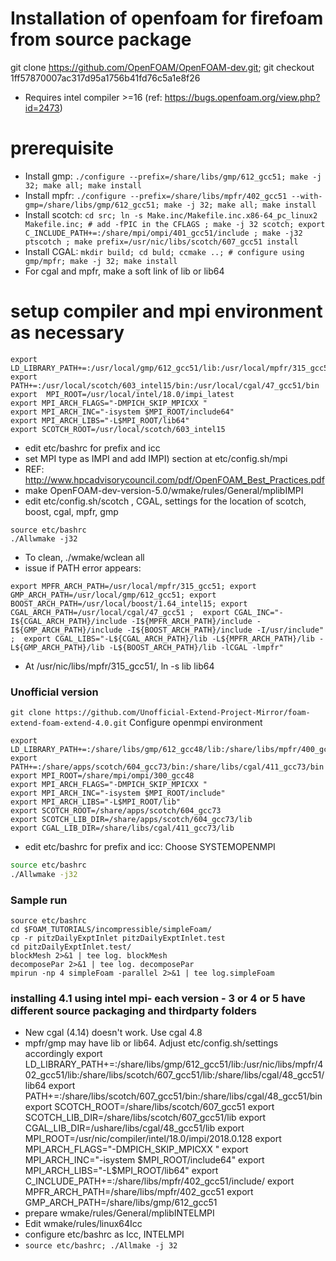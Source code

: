 # Installation of openfoam for firefoam from source package
git clone https://github.com/OpenFOAM/OpenFOAM-dev.git; git checkout 1ff57870007ac317d95a1756b41fd76c5a1e8f26 
* Requires intel compiler >=16 (ref: https://bugs.openfoam.org/view.php?id=2473)

# prerequisite
- Install gmp: `./configure --prefix=/share/libs/gmp/612_gcc51; make -j 32; make all; make install`
- Install mpfr: `./configure --prefix=/share/libs/mpfr/402_gcc51 --with-gmp=/share/libs/gmp/612_gcc51; make -j 32; make all; make install`
- Install scotch: `cd src; ln -s Make.inc/Makefile.inc.x86-64_pc_linux2 Makefile.inc; # add -fPIC in the CFLAGS ; make -j 32 scotch; export C_INCLUDE_PATH+=:/share/mpi/ompi/401_gcc51/include ; make -j32 ptscotch ; make prefix=/usr/nic/libs/scotch/607_gcc51 install`
- Install CGAL: `mkdir build; cd buld; ccmake ..; # configure using gmp/mpfr; make -j 32; make install`
- For cgal and mpfr, make a soft link of lib or lib64
# setup compiler and mpi environment as necessary
```
export LD_LIBRARY_PATH+=:/usr/local/gmp/612_gcc51/lib:/usr/local/mpfr/315_gcc51/lib:/usr/local/scotch/603_intel15/lib:/usr/local/cgal/47_gcc51/lib
export PATH+=:/usr/local/scotch/603_intel15/bin:/usr/local/cgal/47_gcc51/bin
export  MPI_ROOT=/usr/local/intel/18.0/impi_latest
export MPI_ARCH_FLAGS="-DMPICH_SKIP_MPICXX "
export MPI_ARCH_INC="-isystem $MPI_ROOT/include64" 
export MPI_ARCH_LIBS="-L$MPI_ROOT/lib64" 
export SCOTCH_ROOT=/usr/local/scotch/603_intel15
```
- edit etc/bashrc for prefix and icc
- set MPI type as IMPI and add IMPI) section at etc/config.sh/mpi
- REF: http://www.hpcadvisorycouncil.com/pdf/OpenFOAM_Best_Practices.pdf
- make  OpenFOAM-dev-version-5.0/wmake/rules/General/mplibIMPI
- edit etc/config.sh/scotch , CGAL, settings  for the location of scotch, boost, cgal, mpfr, gmp

```
source etc/bashrc
./Allwmake -j32
```
* To clean, ./wmake/wclean all
* issue
if PATH error appears:

`export MPFR_ARCH_PATH=/usr/local/mpfr/315_gcc51; export GMP_ARCH_PATH=/usr/local/gmp/612_gcc51; export BOOST_ARCH_PATH=/usr/local/boost/1.64_intel15; export CGAL_ARCH_PATH=/usr/local/cgal/47_gcc51 ;  export CGAL_INC="-I${CGAL_ARCH_PATH}/include -I${MPFR_ARCH_PATH}/include -I${GMP_ARCH_PATH}/include -I${BOOST_ARCH_PATH}/include -I/usr/include" ;  export CGAL_LIBS="-L${CGAL_ARCH_PATH}/lib -L${MPFR_ARCH_PATH}/lib -L${GMP_ARCH_PATH}/lib -L${BOOST_ARCH_PATH}/lib -lCGAL -lmpfr"`

* At /usr/nic/libs/mpfr/315_gcc51/, ln -s lib lib64

### Unofficial version
`git clone https://github.com/Unofficial-Extend-Project-Mirror/foam-extend-foam-extend-4.0.git`
Configure openmpi environment
```
export LD_LIBRARY_PATH+=:/share/libs/gmp/612_gcc48/lib:/share/libs/mpfr/400_gcc48/lib:/share/apps/scotch/604_gcc73/lib:/share/libs/cgal/411_gcc73/lib
export PATH+=:/share/apps/scotch/604_gcc73/bin:/share/libs/cgal/411_gcc73/bin
export MPI_ROOT=/share/mpi/ompi/300_gcc48
export MPI_ARCH_FLAGS="-DMPICH_SKIP_MPICXX "
export MPI_ARCH_INC="-isystem $MPI_ROOT/include"
export MPI_ARCH_LIBS="-L$MPI_ROOT/lib"
export SCOTCH_ROOT=/share/apps/scotch/604_gcc73
export SCOTCH_LIB_DIR=/share/apps/scotch/604_gcc73/lib
export CGAL_LIB_DIR=/share/libs/cgal/411_gcc73/lib
```
- edit etc/bashrc for prefix and icc: Choose SYSTEMOPENMPI
```bash
source etc/bashrc
./Allwmake -j32
```

### Sample run
```
source etc/bashrc 
cd $FOAM_TUTORIALS/incompressible/simpleFoam/
cp -r pitzDailyExptInlet pitzDailyExptInlet.test
cd pitzDailyExptInlet.test/
blockMesh 2>&1 | tee log. blockMesh
decomposePar 2>&1 | tee log. decomposePar
mpirun -np 4 simpleFoam -parallel 2>&1 | tee log.simpleFoam
```

### installing 4.1 using intel mpi- each version - 3 or 4 or 5 have different source packaging and thirdparty folders
- New cgal (4.14) doesn't work. Use cgal 4.8
- mpfr/gmp may have lib or lib64. Adjust etc/config.sh/settings accordingly
export LD_LIBRARY_PATH+=:/share/libs/gmp/612_gcc51/lib:/usr/nic/libs/mpfr/402_gcc51/lib:/share/libs/scotch/607_gcc51/lib:/share/libs/cgal/48_gcc51/lib64
export PATH+=:/share/libs/scotch/607_gcc51/bin:/share/libs/cgal/48_gcc51/bin
export SCOTCH_ROOT=/share/libs/scotch/607_gcc51
export SCOTCH_LIB_DIR=/share/libs/scotch/607_gcc51/lib
export CGAL_LIB_DIR=/ushare/libs/cgal/48_gcc51/lib
export  MPI_ROOT=/usr/nic/compiler/intel/18.0/impi/2018.0.128
export MPI_ARCH_FLAGS="-DMPICH_SKIP_MPICXX "
export MPI_ARCH_INC="-isystem $MPI_ROOT/include64" 
export MPI_ARCH_LIBS="-L$MPI_ROOT/lib64" 
export C_INCLUDE_PATH+=:/share/libs/mpfr/402_gcc51/include/
export MPFR_ARCH_PATH=/share/libs/mpfr/402_gcc51
export GMP_ARCH_PATH=/share/libs/gmp/612_gcc51
- prepare wmake/rules/General/mplibINTELMPI
- Edit wmake/rules/linux64Icc
- configure etc/bashrc as Icc, INTELMPI
- `source etc/bashrc; ./Allmake -j 32`
